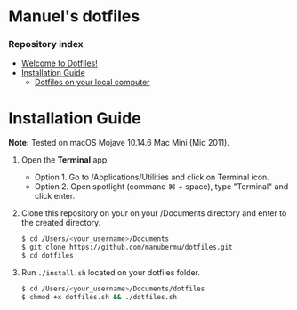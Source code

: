 # Manuel's dotfiles

### Repository index
- [Welcome to Dotfiles!](#welcome)
- [Installation Guide](#install)
 	- [Dotfiles on your local computer](#install)

# <a name="install"></a>Installation Guide

**Note:** Tested on macOS Mojave 10.14.6 Mac Mini (Mid 2011).

1. Open the **Terminal** app.
	- Option 1. Go to /Applications/Utilities and click on Terminal icon.
	- Option 2. Open spotlight (command ⌘ + space), type "Terminal" and click enter.

2. Clone this repository on your on your /Documents directory and enter to the created directory.

	```Bash
	$ cd /Users/<your_username>/Documents
	$ git clone https://github.com/manubermu/dotfiles.git
	$ cd dotfiles
	```

3. <a name="install_point3" /> Run `./install.sh` located on your dotfiles folder.

	```bash
	$ cd /Users/<your_username>/Documents/dotfiles
	$ chmod +x dotfiles.sh && ./dotfiles.sh
	```
